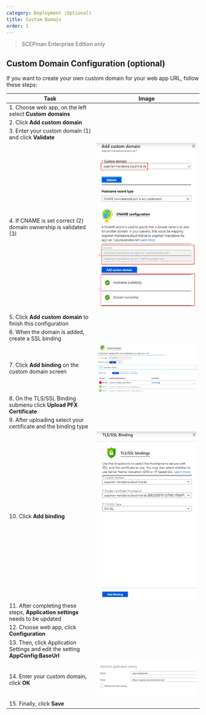 ```yaml
---
category: Deployment (Optional)
title: Custom Domain
order: 1
---
```


> SCEPman Enterprise Edition only

## Custom Domain Configuration (optional)

If you want to create your own custom domain for your web app URL, follow these steps:

| Task | Image |
| ---- | ----- |
| 1. Choose web app, on the left select **Custom domains** | |
| 2. Click **Add custom domain** | |
| 3. Enter your custom domain (1) and click **Validate** | |
| 4. If CNAME is set correct (2) domain ownership is validated (3) | [![AddCustomDomain](./media/scepman_cname1.png)](./media/scepman_cname1.png) |
| 5. Click **Add custom domain** to finish this configuration | |
| 6. When the domain is added, create a SSL binding | |
| 7. Click **Add binding** on the custom domain screen | [![AddBinding](./media/scepman_cname2.png)](./media/scepman_cname2.png) |
| 8. On the TLS/SSL Binding submenu click **Upload PFX Certificate** | |
| 9. After uploading select your certificate and the binding type | |
| 10. Click **Add binding** | [![TLS/SSL](./media/scepman_cname3.png)](./media/scepman_cname3.png) |
| 11. After completing these steps, **Application settings** needs to be updated| |
| 12. Choose web app, click **Configuration** | |
| 13. Then, click Application Settings and edit the setting **AppConfig:BaseUrl** | |
| 14. Enter your custom domain, click **OK** | [![EditAppSetting](./media/scepman_cname4_1.png)](./media/scepman_cname4.png)
| 15. Finally, click **Save** | |
